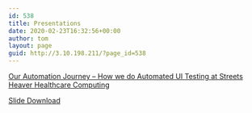 ```yaml
---
id: 538
title: Presentations
date: 2020-02-23T16:32:56+00:00
author: tom
layout: page
guid: http://3.10.198.211/?page_id=538
---
```

 

<a rel="noreferrer noopener" href="https://www.youtube.com/watch?v=N9ZMe9fXylw&feature=youtu.be" target="_blank">Our Automation Journey &#8211; How we do Automated UI Testing at Streets Heaver Healthcare Computing</a> <figure class="wp-block-embed is-type-video is-provider-youtube wp-block-embed-youtube wp-embed-aspect-16-9 wp-has-aspect-ratio">

<div class="wp-block-embed__wrapper">
  <div class="jetpack-video-wrapper">
  </div>
</div></figure> 

[Slide Download](https://tomaustin.xyz/download/603/)